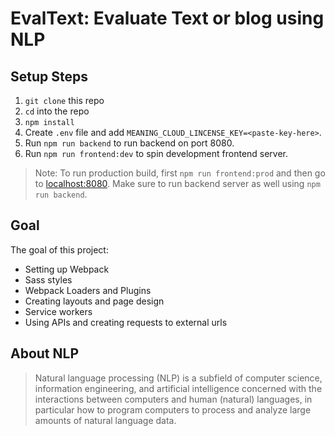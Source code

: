 # EvalText: Evaluate Text or blog using NLP

## Setup Steps

1. `git clone` this repo
2. `cd` into the repo
3. `npm install`
4. Create `.env` file and add `MEANING_CLOUD_LINCENSE_KEY=<paste-key-here>`. 
4. Run `npm run backend` to run backend on port 8080.
5. Run `npm run frontend:dev` to spin development frontend server.

> Note: To run production build, first `npm run frontend:prod` and then go to [localhost:8080](http://localhost:8080). Make sure to run backend server as well using `npm run backend`.

## Goal

The goal of this project: 
- Setting up Webpack
- Sass styles
- Webpack Loaders and Plugins
- Creating layouts and page design
- Service workers
- Using APIs and creating requests to external urls

## About NLP

> Natural language processing (NLP) is a subfield of computer science, information engineering, and artificial intelligence
concerned with the interactions between computers and human (natural) languages, in particular how to program computers to
process and analyze large amounts of natural language data.

